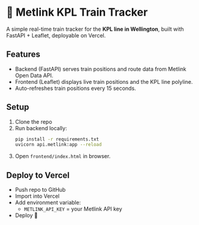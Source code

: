 # 🚆 Metlink KPL Train Tracker

A simple real-time train tracker for the **KPL line in Wellington**, built with FastAPI + Leaflet, deployable on Vercel.

## Features
- Backend (FastAPI) serves train positions and route data from Metlink Open Data API.
- Frontend (Leaflet) displays live train positions and the KPL line polyline.
- Auto-refreshes train positions every 15 seconds.

## Setup
1. Clone the repo
2. Run backend locally:
   ```bash
   pip install -r requirements.txt
   uvicorn api.metlink:app --reload
   ```
3. Open `frontend/index.html` in browser.

## Deploy to Vercel
- Push repo to GitHub
- Import into Vercel
- Add environment variable:
  - `METLINK_API_KEY` = your Metlink API key
- Deploy 🚀
